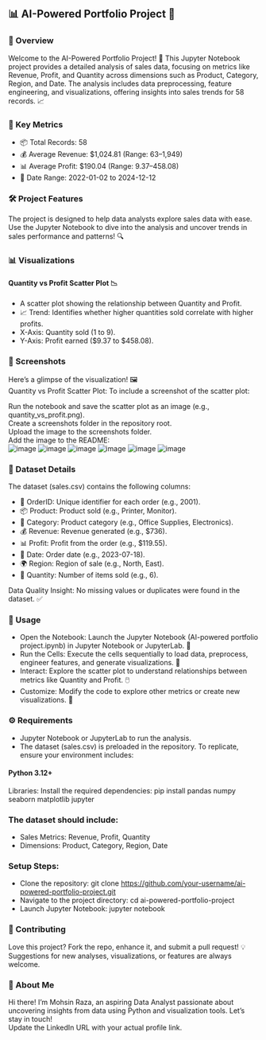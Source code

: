 ## 📊 AI-Powered Portfolio Project 🚀


### 🌟 Overview

Welcome to the AI-Powered Portfolio Project! 📓 This Jupyter Notebook project provides a detailed analysis of sales data, focusing on metrics like Revenue, Profit, and Quantity across dimensions such as Product, Category, Region, and Date. The analysis includes data preprocessing, feature engineering, and visualizations, offering insights into sales trends for 58 records. 📈


### 🔑 Key Metrics

- 📦 Total Records: 58  
- 💰 Average Revenue: $1,024.81 (Range: $63–$1,949)  
- 📊 Average Profit: $190.04 (Range: $9.37–$458.08)  
- 📅 Date Range: 2022-01-02 to 2024-12-12


### 🛠️ Project Features

The project is designed to help data analysts explore sales data with ease. Use the Jupyter Notebook to dive into the analysis and uncover trends in sales performance and patterns! 🔍


### 📊 Visualizations

#### Quantity vs Profit Scatter Plot 📉

- A scatter plot showing the relationship between Quantity and Profit.  
- 📈 Trend: Identifies whether higher quantities sold correlate with higher profits.  
- X-Axis: Quantity sold (1 to 9).  
- Y-Axis: Profit earned ($9.37 to $458.08).


### 🎨 Screenshots

Here’s a glimpse of the visualization! 🖼️  
Quantity vs Profit Scatter Plot:
To include a screenshot of the scatter plot:  

Run the notebook and save the scatter plot as an image (e.g., quantity_vs_profit.png).  
Create a screenshots folder in the repository root.  
Upload the image to the screenshots folder.  
Add the image to the README:  
![image](https://github.com/user-attachments/assets/92e8fb59-a182-4e5b-8aac-729f0153e4bf)
![image](https://github.com/user-attachments/assets/f8ec429a-a17d-4a1b-995f-be3f065dc6df)
![image](https://github.com/user-attachments/assets/75392c39-53a2-4875-87fe-0f6abfb324a7)
![image](https://github.com/user-attachments/assets/e4f55d06-0dc5-4388-aa11-b30adc290c8d)
![image](https://github.com/user-attachments/assets/f1f194d6-8beb-4fe4-9f47-5074592d976f)
![image](https://github.com/user-attachments/assets/b62cafe5-9384-4193-b76c-011f47a3b726)


### 🧩 Dataset Details

The dataset (sales.csv) contains the following columns:  

- 📍 OrderID: Unique identifier for each order (e.g., 2001).  
- 📦 Product: Product sold (e.g., Printer, Monitor).  
- 🏬 Category: Product category (e.g., Office Supplies, Electronics).  
- 💰 Revenue: Revenue generated (e.g., $736).  
- 📊 Profit: Profit from the order (e.g., $119.55).  
- 📅 Date: Order date (e.g., 2023-07-18).  
- 🌍 Region: Region of sale (e.g., North, East).  
- 📏 Quantity: Number of items sold (e.g., 6).


Data Quality Insight: No missing values or duplicates were found in the dataset. ✅


### 🚀 Usage

- Open the Notebook: Launch the Jupyter Notebook (AI-powered portfolio project.ipynb) in Jupyter Notebook or JupyterLab. 📂  
- Run the Cells: Execute the cells sequentially to load data, preprocess, engineer features, and generate visualizations. 📑  
- Interact: Explore the scatter plot to understand relationships between metrics like Quantity and Profit. 🖱️  
- Customize: Modify the code to explore other metrics or create new visualizations. 🔧


### ⚙️ Requirements

- Jupyter Notebook or JupyterLab to run the analysis.  
- The dataset (sales.csv) is preloaded in the repository. To replicate, ensure your environment includes:  

#### Python 3.12+  

Libraries: Install the required dependencies:  pip install pandas numpy seaborn matplotlib jupyter



### The dataset should include:  

- Sales Metrics: Revenue, Profit, Quantity  
- Dimensions: Product, Category, Region, Date


### Setup Steps:  

- Clone the repository:  git clone https://github.com/your-username/ai-powered-portfolio-project.git
- Navigate to the project directory:  cd ai-powered-portfolio-project
- Launch Jupyter Notebook:  jupyter notebook


### 🤝 Contributing

Love this project? Fork the repo, enhance it, and submit a pull request! 💡 Suggestions for new analyses, visualizations, or features are always welcome.  

### 🌟 About Me

Hi there! I’m Mohsin Raza, an aspiring Data Analyst passionate about uncovering insights from data using Python and visualization tools. Let’s stay in touch!  
Update the LinkedIn URL with your actual profile link.

